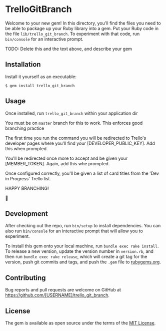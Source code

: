 # TrelloGitBranch

Welcome to your new gem! In this directory, you'll find the files you need to be able to package up your Ruby library into a gem. Put your Ruby code in the file `lib/trello_git_branch`. To experiment with that code, run `bin/console` for an interactive prompt.

TODO: Delete this and the text above, and describe your gem

## Installation

Install it yourself as an executable:

    $ gem install trello_git_branch

## Usage

Once installed, run `trello_git_branch` within your application dir

You must be on `master` branch for this to work. This enforces good branching practice

The first time you run the command you will be redirected to Trello's developer pages where you'll find your [DEVELOPER_PUBLIC_KEY].
Add this when prompted.

You'll be redirected once more to accept and be given your [MEMBER_TOKEN]. Again, add this whe prompted.

Once configured correctly, you'll be given a list of card titles from the 'Dev in Progress' Trello list.

HAPPY BRANCHING!

:rocket:

## Development

After checking out the repo, run `bin/setup` to install dependencies. You can also run `bin/console` for an interactive prompt that will allow you to experiment.

To install this gem onto your local machine, run `bundle exec rake install`. To release a new version, update the version number in `version.rb`, and then run `bundle exec rake release`, which will create a git tag for the version, push git commits and tags, and push the `.gem` file to [rubygems.org](https://rubygems.org).

## Contributing

Bug reports and pull requests are welcome on GitHub at https://github.com/[USERNAME]/trello_git_branch.


## License

The gem is available as open source under the terms of the [MIT License](http://opensource.org/licenses/MIT).

